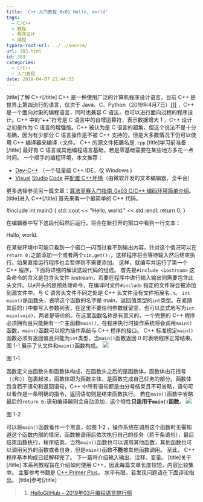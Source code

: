 ```yaml
---
title: 'C++ 入门教程_0x01 Hello, world'
tags:
  - C/C++
  - 教程
  - 程序设计
  - 编程
typora-root-url: ../../source/
url: 383.html
id: 383
categories:
  - C/C++
  - 入门教程
date: 2019-04-07 22:44:53
---
```


\[title\]了解 C++\[/title\] C++ 是一种使用广泛的计算机程序设计语言，目前 C++ 是世界上第四流行的语言，仅次于 Java、C、Python（2019年4月7日）[\[1\]](https://hellogithub.com/report/tiobe/) ，C++ 是一个面向对象的编程语言，同时也兼容 C 语法，也可以进行面向过程的程序设计。C++ 中的“++”符号是 C 语言中的自增运算符，表示数据增大 1 ，C++ 设计之初是作为 C 语言的增强版。C++ 被认为是 C 语言的超集，但这个说法不是十分准确，因为有少部分 C 语言操作是不被 C++ 支持的，但是大多数情况下仍可以使用 C++ 编译器来编译`.c`文件。 C++ 的源文件拓展名是`.cpp` \[title\]学习前准备\[/title\] 最好有 C 语言或其他编程语言基础，若是零基础需要在某些地方多花一点时间。 一个顺手的编程环境，本文推荐：

*   [Dev-C++](https://sourceforge.net/projects/orwelldevcpp/) （一个轻量级 C++ IDE，仅 Windows )
*   [Visual](https://code.visualstudio.com/) [St](https://code.visualstudio.com/)[udio](https://code.visualstudio.com/) [Code](https://code.visualstudio.com/) 并[配置 C++环境](https://www.zhihu.com/question/30315894/answer/154979413)（由微软开发的文本编辑器，全平台）

更多选择参见另一篇文章：[算法竞赛入门指南_0x03 C/C++ 编码环境简单介绍](https://dreace.top/?p=343)。 \[title\]进入 C++\[/title\] 首先来看一个最简单的 C++ 代码。

#include <iostream>
int main() {
    std::cout << "Hello, world." << std::endl;
    return 0;
}

在编辑器中写下这段代码然后运行，将会在新打开的窗口中看到一行文本：

Hello, world.

在某些环境中可能只看到一个窗口一闪而过看不到输出内容，针对这个情况可以在`return 0;`之前添加一个或者两个`cin.get();`，这样程序将会等待输入然后结束执行。如果直接运行程序也会暂停则不需要添加。 这样，就编写并运行了第一个 C++ 程序，下面将详细的解读这段代码的组成。 首先是`#include <iostream>` 这条命令的含义是包含头文件 iostream，若要在程序中进行输入输出则需要包含此头文件。以`#`开头的是预处理命令，在编译时文件`#include` 指定的文件将会被添加到源文件中。与 C 语言头文件不同之处是 C++ 头文件没有文件拓展名`.h`。 `int main()`是函数头，表明这个函数的名字是 main，返回值类型的`int`类型。在紧随其后的`()`中要写入参数列表，在这里不要任何参数就留空，也可以显式地写为`int main(void)`，两者是等价的。在这里函数名称是有意义的，一个完整的 C++ 程序必须拥有且只能拥有一个主函数`main()`，在程序执行时操作系统将会调用`main()`函数，`main()`函数可以视为操作系统与 C++ 程序的接口。 C++ 标准规定`main()`函数必须有返回值且只能为`int`类型，当`main()`函数返回 0 时表明程序正常结束。 图 1-1 展示了头文件和`main()`函数构成。 ![](https://img.dreace.top/C++%20%E5%85%A5%E9%97%A8%E6%95%99%E7%A8%8B/%E5%9B%BE%201-1.svg)

图 1-1

函数定义由函数头和函数体构成，在函数头之后的是函数体，函数体由花括号（`{`和`}`）包裹起来，函数体即为函数主体，是函数完成自己任务的部分。函数体包含若干语句和返回语句，C++ 中所有语句都是由分号结束且不可省略，语句可以看作是一条明确的指令，返回语句则是结束函数执行。 若在`main()`函数中省略最后的`return 0;`语句编译器则会自动添加，这个特性**只适用于`main()`函数**。 ![](https://img.dreace.top/C++%20%E5%85%A5%E9%97%A8%E6%95%99%E7%A8%8B/%E5%9B%BE%201-2.svg)

图 1-2

可以将`main()`函数看作一个黑盒，如图 1-2 ，操作系统在调用这个函数时无需知道这个函数内部的情况，函数被调用后依次执行自己的任务（若干条语句），最后结束函数执行，程序结束。当然`main()`函数也可以调用其他函数，其他函数也可以调用另外的函数或者自身，但是`main()`函数**不能**被其他函数调用。 至此， C++ 程序基本构成已经解释完了。 下一篇将介绍输入输出、注释、变量。 \[title\]关于\[/title\] 本系列教程旨在介绍如何使用 C++，因此每篇文章长度较短，内容比较集中。 主要参考书籍是 [C++ Primer Plus](https://book.douban.com/subject/1319751/)。 水平有限，若发现问题请在下面评论指出。 \[title\]参考\[/title\]

> 1.  [HelloGitHub &ndash; 2019年03月编程语言排行榜](https://hellogithub.com/report/tiobe/)